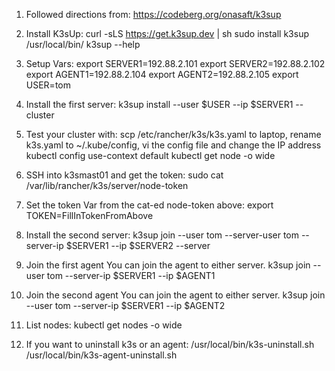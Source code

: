 1.  Followed directions from:
https://codeberg.org/onasaft/k3sup

2.  Install K3sUp:
curl -sLS https://get.k3sup.dev | sh
sudo install k3sup /usr/local/bin/
k3sup --help

3. Setup Vars:
export SERVER1=192.88.2.101
export SERVER2=192.88.2.102
export AGENT1=192.88.2.104
export AGENT2=192.88.2.105
export USER=tom

4.  Install the first server:
k3sup install --user $USER --ip $SERVER1 --cluster

5. Test your cluster with:
scp /etc/rancher/k3s/k3s.yaml to laptop, rename k3s.yaml to ~/.kube/config, vi the config file and change the IP address
kubectl config use-context default
kubectl get node -o wide

6.  SSH into k3smast01 and get the token:
sudo cat /var/lib/rancher/k3s/server/node-token

7.  Set the token Var from the cat-ed node-token above:
export TOKEN=FillInTokenFromAbove

8.  Install the second server:
k3sup join --user tom --server-user tom --server-ip $SERVER1 --ip $SERVER2 --server

9.  Join the first agent
You can join the agent to either server.
k3sup join --user tom --server-ip $SERVER1 --ip $AGENT1

10.  Join the second agent
You can join the agent to either server.
k3sup join --user tom --server-ip $SERVER1 --ip $AGENT2

11. List nodes:
kubectl get nodes -o wide

12.  If you want to uninstall k3s or an agent:
/usr/local/bin/k3s-uninstall.sh
/usr/local/bin/k3s-agent-uninstall.sh



